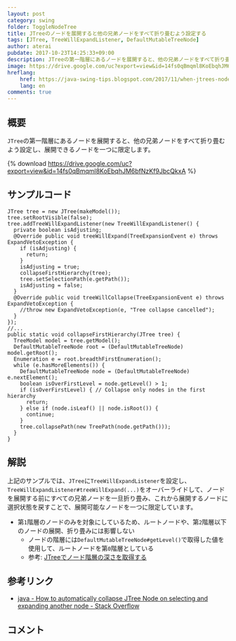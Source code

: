```yaml
---
layout: post
category: swing
folder: ToggleNodeTree
title: JTreeのノードを展開すると他の兄弟ノードをすべて折り畳むよう設定する
tags: [JTree, TreeWillExpandListener, DefaultMutableTreeNode]
author: aterai
pubdate: 2017-10-23T14:25:33+09:00
description: JTreeの第一階層にあるノードを展開すると、他の兄弟ノードをすべて折り畳むよう設定し、展開できるノードを一つに限定します。
image: https://drive.google.com/uc?export=view&id=14fs0qBmqml8KoEbqhJM6bfNzKf9JbcQkxA
hreflang:
    href: https://java-swing-tips.blogspot.com/2017/11/when-jtrees-node-is-expanded-collapse.html
    lang: en
comments: true
---
```

## 概要
`JTree`の第一階層にあるノードを展開すると、他の兄弟ノードをすべて折り畳むよう設定し、展開できるノードを一つに限定します。

{% download https://drive.google.com/uc?export=view&id=14fs0qBmqml8KoEbqhJM6bfNzKf9JbcQkxA %}

## サンプルコード
<pre class="prettyprint"><code>JTree tree = new JTree(makeModel());
tree.setRootVisible(false);
tree.addTreeWillExpandListener(new TreeWillExpandListener() {
  private boolean isAdjusting;
  @Override public void treeWillExpand(TreeExpansionEvent e) throws ExpandVetoException {
    if (isAdjusting) {
      return;
    }
    isAdjusting = true;
    collapseFirstHierarchy(tree);
    tree.setSelectionPath(e.getPath());
    isAdjusting = false;
  }
  @Override public void treeWillCollapse(TreeExpansionEvent e) throws ExpandVetoException {
    //throw new ExpandVetoException(e, "Tree collapse cancelled");
  }
});
//...
public static void collapseFirstHierarchy(JTree tree) {
  TreeModel model = tree.getModel();
  DefaultMutableTreeNode root = (DefaultMutableTreeNode) model.getRoot();
  Enumeration e = root.breadthFirstEnumeration();
  while (e.hasMoreElements()) {
    DefaultMutableTreeNode node = (DefaultMutableTreeNode) e.nextElement();
    boolean isOverFirstLevel = node.getLevel() &gt; 1;
    if (isOverFirstLevel) { // Collapse only nodes in the first hierarchy
      return;
    } else if (node.isLeaf() || node.isRoot()) {
      continue;
    }
    tree.collapsePath(new TreePath(node.getPath()));
  }
}
</code></pre>

## 解説
上記のサンプルでは、`JTree`に`TreeWillExpandListener`を設定し、`TreeWillExpandListener#treeWillExpand(...)`をオーバーライドして、ノードを展開する前にすべての兄弟ノードを一旦折り畳み、これから展開するノードに選択状態を戻すことで、展開可能なノードを一つに限定しています。

- 第`1`階層のノードのみを対象にしているため、ルートノードや、第`2`階層以下のノードの展開、折り畳みには影響しない
    - ノードの階層には`DefaultMutableTreeNode#getLevel()`で取得した値を使用して、ルートノードを第`0`階層としている
    - 参考: [JTreeでノード階層の深さを取得する](https://ateraimemo.com/Swing/TreeNodeMaxLevel.html)

<!-- dummy comment line for breaking list -->

## 参考リンク
- [java - How to automatically collapse JTree Node on selecting and expanding another node - Stack Overflow](https://stackoverflow.com/questions/46660028/how-to-automatically-collapse-jtree-node-on-selecting-and-expanding-another-node)

<!-- dummy comment line for breaking list -->

## コメント
